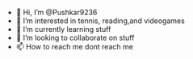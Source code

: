 - 👋 Hi, I’m @Pushkar9236
- 👀 I’m interested in tennis, reading,and videogames
- 🌱 I’m currently learning stuff
- 💞️ I’m looking to collaborate on stuff
- 📫 How to reach me dont reach me

<!---
Pushkar9236/Pushkar9236 is a ✨ special ✨ repository because its `README.md` (this file) appears on your GitHub profile.
You can click the Preview link to take a look at your changes.
--->
